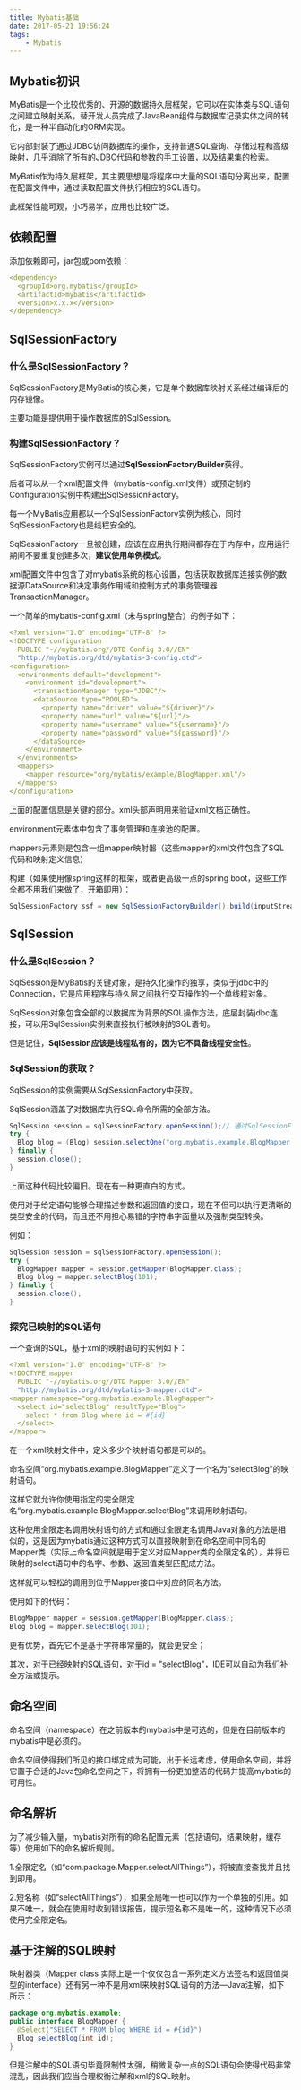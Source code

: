 ```yaml
---
title: Mybatis基础
date: 2017-05-21 19:56:24
tags: 
    - Mybatis
---
```

## Mybatis初识
MyBatis是一个比较优秀的、开源的数据持久层框架，它可以在实体类与SQL语句之间建立映射关系，替开发人员完成了JavaBean组件与数据库记录实体之间的转化，是一种半自动化的ORM实现。

它内部封装了通过JDBC访问数据库的操作，支持普通SQL查询、存储过程和高级映射，几乎消除了所有的JDBC代码和参数的手工设置，以及结果集的检索。

MyBatis作为持久层框架，其主要思想是将程序中大量的SQL语句分离出来，配置在配置文件中，通过读取配置文件执行相应的SQL语句。

此框架性能可观，小巧易学，应用也比较广泛。

## 依赖配置
添加依赖即可，jar包或pom依赖：
```yaml
<dependency>
  <groupId>org.mybatis</groupId>
  <artifactId>mybatis</artifactId>
  <version>x.x.x</version>
</dependency>
```
## SqlSessionFactory
### 什么是SqlSessionFactory？
SqlSessionFactory是MyBatis的核心类，它是单个数据库映射关系经过编译后的内存镜像。

主要功能是提供用于操作数据库的SqlSession。

### 构建SqlSessionFactory？

SqlSessionFactory实例可以通过**SqlSessionFactoryBuilder**获得。

后者可以从一个xml配置文件（mybatis-config.xml文件）或预定制的Configuration实例中构建出SqlSessionFactory。

每一个MyBatis应用都以一个SqlSessionFactory实例为核心，同时SqlSessionFactory也是线程安全的。

SqlSessionFactory一旦被创建，应该在应用执行期间都存在于内存中，应用运行期间不要重复创建多次，**建议使用单例模式**。

xml配置文件中包含了对mybatis系统的核心设置，包括获取数据库连接实例的数据源DataSource和决定事务作用域和控制方式的事务管理器TransactionManager。

一个简单的mybatis-config.xml（未与spring整合）的例子如下：

```yaml
<?xml version="1.0" encoding="UTF-8" ?>
<!DOCTYPE configuration
  PUBLIC "-//mybatis.org//DTD Config 3.0//EN"
  "http://mybatis.org/dtd/mybatis-3-config.dtd">
<configuration>
  <environments default="development">
    <environment id="development">
      <transactionManager type="JDBC"/>
      <dataSource type="POOLED">
        <property name="driver" value="${driver}"/>
        <property name="url" value="${url}"/>
        <property name="username" value="${username}"/>
        <property name="password" value="${password}"/>
      </dataSource>
    </environment>
  </environments>
  <mappers>
    <mapper resource="org/mybatis/example/BlogMapper.xml"/>
  </mappers>
</configuration>
```
上面的配置信息是关键的部分。xml头部声明用来验证xml文档正确性。

environment元素体中包含了事务管理和连接池的配置。

mappers元素则是包含一组mapper映射器（这些mapper的xml文件包含了SQL代码和映射定义信息）

构建（如果使用像spring这样的框架，或者更高级一点的spring boot，这些工作全都不用我们来做了，开箱即用）：

```java
SqlSessionFactory ssf = new SqlSessionFactoryBuilder().build(inputStream);
```
## SqlSession

### 什么是SqlSession？
SqlSession是MyBatis的关键对象，是持久化操作的独享，类似于jdbc中的Connection，它是应用程序与持久层之间执行交互操作的一个单线程对象。

SqlSession对象包含全部的以数据库为背景的SQL操作方法，底层封装jdbc连接，可以用SqlSession实例来直接执行被映射的SQL语句。

但是记住，**SqlSession应该是线程私有的，因为它不具备线程安全性**。

### SqlSession的获取？

SqlSession的实例需要从SqlSessionFactory中获取。

SqlSession涵盖了对数据库执行SQL命令所需的全部方法。

```java
SqlSession session = sqlSessionFactory.openSession();// 通过SqlSessionFactory对象来获取
try {
  Blog blog = (Blog) session.selectOne("org.mybatis.example.BlogMapper.selectBlog", 101);
} finally {
  session.close();
}
```
上面这种代码比较偏旧。现在有一种更直白的方式。

使用对于给定语句能够合理描述参数和返回值的接口，现在不但可以执行更清晰的类型安全的代码，而且还不用担心易错的字符串字面量以及强制类型转换。

例如：
```java
SqlSession session = sqlSessionFactory.openSession();
try {
  BlogMapper mapper = session.getMapper(BlogMapper.class);
  Blog blog = mapper.selectBlog(101);
} finally {
  session.close();
}
```

### 探究已映射的SQL语句

一个查询的SQL，基于xml的映射语句的实例如下：

```yaml
<?xml version="1.0" encoding="UTF-8" ?>
<!DOCTYPE mapper
  PUBLIC "-//mybatis.org//DTD Mapper 3.0//EN"
  "http://mybatis.org/dtd/mybatis-3-mapper.dtd">
<mapper namespace="org.mybatis.example.BlogMapper">
  <select id="selectBlog" resultType="Blog">
    select * from Blog where id = #{id}
  </select>
</mapper>
```
在一个xml映射文件中，定义多少个映射语句都是可以的。

命名空间“org.mybatis.example.BlogMapper”定义了一个名为“selectBlog”的映射语句。

这样它就允许你使用指定的完全限定名“org.mybatis.example.BlogMapper.selectBlog”来调用映射语句。

这种使用全限定名调用映射语句的方式和通过全限定名调用Java对象的方法是相似的，这是因为mybatis通过这种方式可以直接映射到在命名空间中同名的Mapper类（实际上命名空间就是用于定义对应Mapper类的全限定名的），并将已映射的select语句中的名字、参数、返回值类型匹配成方法。

这样就可以轻松的调用到位于Mapper接口中对应的同名方法。

使用如下的代码：

```java
BlogMapper mapper = session.getMapper(BlogMapper.class);
Blog blog = mapper.selectBlog(101);
```

更有优势，首先它不是基于字符串常量的，就会更安全；

其次，对于已经映射的SQL语句，对于id = "selectBlog"，IDE可以自动为我们补全方法或提示。

## 命名空间

命名空间（namespace）在之前版本的mybatis中是可选的，但是在目前版本的mybatis中是必须的。

命名空间使得我们所见的接口绑定成为可能，出于长远考虑，使用命名空间，并将它置于合适的Java包命名空间之下，将拥有一份更加整洁的代码并提高mybatis的可用性。

## 命名解析
为了减少输入量，mybatis对所有的命名配置元素（包括语句，结果映射，缓存等）使用如下的命名解析规则。

1.全限定名（如“com.package.Mapper.selectAllThings”），将被直接查找并且找到即用。

2.短名称（如“selectAllThings”），如果全局唯一也可以作为一个单独的引用。如果不唯一，就会在使用时收到错误报告，提示短名称不是唯一的，这种情况下必须使用完全限定名。

## 基于注解的SQL映射

映射器类（Mapper class 实际上是一个仅仅包含一系列定义方法签名和返回值类型的interface）还有另一种不是用xml来映射SQL语句的方法—Java注解，如下所示：

```java
package org.mybatis.example;
public interface BlogMapper {
  @Select("SELECT * FROM blog WHERE id = #{id}")
  Blog selectBlog(int id);
}
```
但是注解中的SQL语句毕竟限制性太强，稍微复杂一点的SQL语句会使得代码非常混乱，因此我们应当合理权衡注解和xml的SQL映射。
